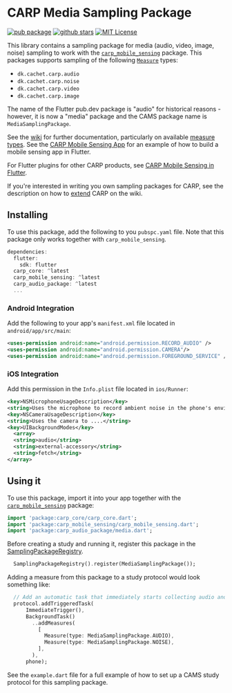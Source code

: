 # CARP Media Sampling Package

[![pub package](https://img.shields.io/pub/v/carp_audio_package.svg)](https://pub.dartlang.org/packages/carp_audio_package)
[![github stars](https://img.shields.io/github/stars/cph-cachet/carp.sensing-flutter.svg?style=flat&logo=github&colorB=deeppink&label=stars)](https://github.com/cph-cachet/carp.sensing-flutter)
[![MIT License](https://img.shields.io/badge/license-MIT-purple.svg)](https://opensource.org/licenses/MIT)

This library contains a sampling package for media (audio, video, image, noise) sampling to work with the [`carp_mobile_sensing`](https://pub.dartlang.org/packages/carp_mobile_sensing) package.
This packages supports sampling of the following [`Measure`](https://pub.dev/documentation/carp_core/latest/carp_core/Measure-class.html) types:

* `dk.cachet.carp.audio`
* `dk.cachet.carp.noise`
* `dk.cachet.carp.video`
* `dk.cachet.carp.image`

The name of the Flutter pub.dev package is "audio" for historical reasons - however, it is now a "media" package and the CAMS package name is `MediaSamplingPackage`.

See the [wiki](https://github.com/cph-cachet/carp.sensing-flutter/wiki) for further documentation, particularly on available [measure types](https://github.com/cph-cachet/carp.sensing-flutter/wiki/A.-Measure-Types).
See the [CARP Mobile Sensing App](https://github.com/cph-cachet/carp.sensing-flutter/tree/master/apps/carp_mobile_sensing_app) for an example of how to build a mobile sensing app in Flutter.

For Flutter plugins for other CARP products, see [CARP Mobile Sensing in Flutter](https://github.com/cph-cachet/carp.sensing-flutter).

If you're interested in writing you own sampling packages for CARP, see the description on
how to [extend](https://github.com/cph-cachet/carp.sensing-flutter/wiki/4.-Extending-CARP-Mobile-Sensing) CARP on the wiki.

## Installing

To use this package, add the following to you `pubspc.yaml` file. Note that
this package only works together with `carp_mobile_sensing`.

`````dart
dependencies:
  flutter:
    sdk: flutter
  carp_core: ^latest
  carp_mobile_sensing: ^latest
  carp_audio_package: ^latest
  ...
`````

### Android Integration

Add the following to your app's `manifest.xml` file located in `android/app/src/main`:

````xml
<uses-permission android:name="android.permission.RECORD_AUDIO" />
<uses-permission android:name="android.permission.CAMERA"/>
<uses-permission android:name="android.permission.FOREGROUND_SERVICE" />
````

### iOS Integration

Add this permission in the `Info.plist` file located in `ios/Runner`:

```xml
<key>NSMicrophoneUsageDescription</key>
<string>Uses the microphone to record ambient noise in the phone's environment.</string>
<key>NSCameraUsageDescription</key>
<string>Uses the camera to ....</string>
<key>UIBackgroundModes</key>
  <array>
  <string>audio</string>
  <string>external-accessory</string>
  <string>fetch</string>
</array>
```

## Using it

To use this package, import it into your app together with the
[`carp_mobile_sensing`](https://pub.dartlang.org/packages/carp_mobile_sensing) package:

`````dart
import 'package:carp_core/carp_core.dart';
import 'package:carp_mobile_sensing/carp_mobile_sensing.dart';
import 'package:carp_audio_package/media.dart';
`````

Before creating a study and running it, register this package in the
[SamplingPackageRegistry](https://pub.dartlang.org/documentation/carp_mobile_sensing/latest/runtime/SamplingPackageRegistry.html).

```dart
  SamplingPackageRegistry().register(MediaSamplingPackage());
```

Adding a measure from this package to a study protocol would look something like:

```dart
  // Add an automatic task that immediately starts collecting audio and noise.
  protocol.addTriggeredTask(
      ImmediateTrigger(),
      BackgroundTask()
        ..addMeasures(
          [
            Measure(type: MediaSamplingPackage.AUDIO),
            Measure(type: MediaSamplingPackage.NOISE),
          ],
        ),
      phone);
```

See the `example.dart` file for a full example of how to set up a CAMS study protocol for this sampling package.
